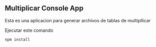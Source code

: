 ## Multiplicar Console App

Esta es una aplicacion para generar archivos de tablas 
de multipllicar

Ejecutar este comando 

```
npm install
```